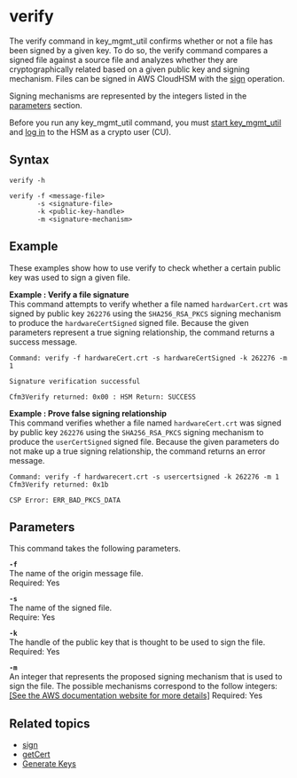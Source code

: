 # verify<a name="key_mgmt_util-verify"></a>

The verify command in key\_mgmt\_util confirms whether or not a file has been signed by a given key\. To do so, the verify command compares a signed file against a source file and analyzes whether they are cryptographically related based on a given public key and signing mechanism\. Files can be signed in AWS CloudHSM with the [sign](key_mgmt_util-sign.md) operation\.

Signing mechanisms are represented by the integers listed in the [parameters](#verify-parameters) section\.

Before you run any key\_mgmt\_util command, you must [start key\_mgmt\_util](key_mgmt_util-getting-started.md#key_mgmt_util-start) and [log in](key_mgmt_util-getting-started.md#key_mgmt_util-log-in) to the HSM as a crypto user \(CU\)\.

## Syntax<a name="verify-syntax"></a>

```
verify -h

verify -f <message-file>
       -s <signature-file>
       -k <public-key-handle>
       -m <signature-mechanism>
```

## Example<a name="verify-examples"></a>

These examples show how to use verify to check whether a certain public key was used to sign a given file\.

**Example : Verify a file signature**  
This command attempts to verify whether a file named `hardwarCert.crt` was signed by public key `262276` using the `SHA256_RSA_PKCS` signing mechanism to produce the `hardwareCertSigned` signed file\. Because the given parameters represent a true signing relationship, the command returns a success message\.  

```
Command: verify -f hardwareCert.crt -s hardwareCertSigned -k 262276 -m 1

Signature verification successful

Cfm3Verify returned: 0x00 : HSM Return: SUCCESS
```

**Example : Prove false signing relationship**  
This command verifies whether a file named `hardwareCert.crt` was signed by public key `262276` using the `SHA256_RSA_PKCS` signing mechanism to produce the `userCertSigned` signed file\. Because the given parameters do not make up a true signing relationship, the command returns an error message\.  

```
Command: verify -f hardwarecert.crt -s usercertsigned -k 262276 -m 1
Cfm3Verify returned: 0x1b

CSP Error: ERR_BAD_PKCS_DATA
```

## Parameters<a name="verify-parameters"></a>

This command takes the following parameters\.

**`-f`**  
The name of the origin message file\.  
Required: Yes

**`-s`**  
The name of the signed file\.  
Require: Yes

**`-k`**  
The handle of the public key that is thought to be used to sign the file\.  
Required: Yes

**`-m`**  
An integer that represents the proposed signing mechanism that is used to sign the file\. The possible mechanisms correspond to the follow integers:      
[\[See the AWS documentation website for more details\]](http://docs.aws.amazon.com/cloudhsm/latest/userguide/key_mgmt_util-verify.html)
Required: Yes

## Related topics<a name="verify-seealso"></a>
+ [sign](key_mgmt_util-sign.md)
+ [getCert](key_mgmt_util-genECCKeyPair.md)
+ [Generate Keys](using-kmu.md#generate-keys)